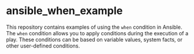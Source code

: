 # ansible_when_example
This repository contains examples of using the `when` condition in Ansible. The `when` condition allows you to apply conditions during the execution of a play. These conditions can be based on variable values, system facts, or other user-defined conditions.

